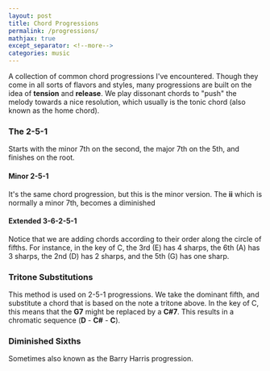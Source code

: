 ```yaml
---
layout: post
title: Chord Progressions
permalink: /progressions/
mathjax: true
except_separator: <!--more-->
categories: music
---
```


A collection of common chord progressions I've encountered. Though they come in all sorts of flavors and styles, many progressions are built on the idea of **tension** and **release**. We play dissonant chords to "push" the melody towards a nice resolution, which usually is the tonic chord (also known as the home chord). 

<!--more--> 

### The 2-5-1

Starts with the minor 7th on the second, the major 7th on the 5th, and finishes on the root.

#### Minor 2-5-1

It's the same chord progression, but this is the minor version. The **ii** which is normally a minor 7th, becomes a diminished 

#### Extended 3-6-2-5-1

Notice that we are adding chords according to their order along the circle of fifths. For instance, in the key of C, the 3rd (E) has 4 sharps, the 6th (A) has 3 sharps, the 2nd (D) has 2 sharps, and the 5th (G) has one sharp. 

### Tritone Substitutions

This method is used on 2-5-1 progressions. We take the dominant fifth, and substitute a chord that is based on the note a tritone above. In the key of C, this means that the **G7** might be replaced by a **C#7**. This results in a chromatic sequence (**D** - **C#** - **C**).

### Diminished Sixths

Sometimes also known as the Barry Harris progression. 

